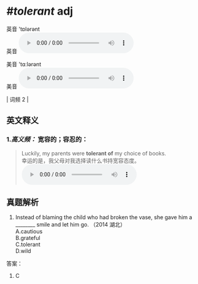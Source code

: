 # ***\#tolerant*** adj
英音 'tɒlərənt  
英音
<audio src="./media/tolerant1.aac" controls="controls"></audio>

美音 'tɑːlərənt  
美音
<audio src="./media/tolerant2.aac" controls="controls"></audio>



| 词频 2 |  

英文释义
---
### 1.*高义频：* **宽容的；容忍的：**  

 > Luckily, my parents were **tolerant of** my choice of books.  
 > 幸运的是，我父母对我选择读什么书持宽容态度。    
<audio src="./media/tolerant3.aac" controls="controls"></audio>


真题解析
---
1. Instead of blaming the child who had broken the vase, she gave him a ________ smile and let him go.  （2014 湖北）  
A.cautious  
B.grateful  
C.tolerant  
D.wild  

答案：
1. C  

